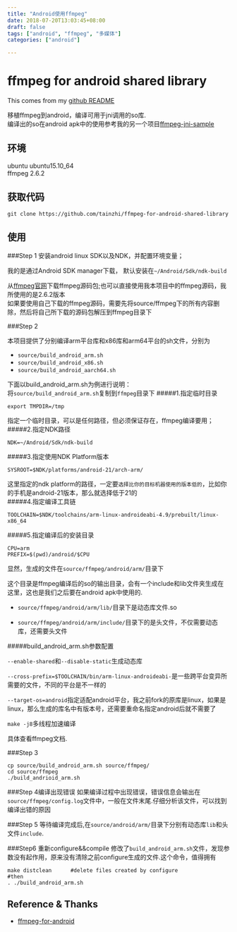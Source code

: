 ```yaml
---
title: "Android使用ffmpeg"
date: 2018-07-20T13:03:45+08:00
draft: false
tags: ["android", "ffmpeg", "多媒体"]
categories: ["android"]

---
```

# ffmpeg for android shared library

This comes from my [github README](https://github.com/tainzhi/ffmpeg-for-android-shared-library)

  移植ffmpeg到android，编译可用于jni调用的so库.<br>
  编译出的so在android apk中的使用参考我的另一个项目[ffmpeg-jni-sample](https://github.com/tainzhi/ffmpeg-jni-example)

## 环境
  ubuntu ubuntu15.10_64<br>
  ffmpeg 2.6.2<br>

## 获取代码
``` 
git clone https://github.com/tainzhi/ffmpeg-for-android-shared-library
```

## 使用
###Step 1
安装android linux SDK以及NDK，并配置环境变量；

我的是通过Android SDK manager下载， 默认安装在`~/Android/Sdk/ndk-build`<br>

从[ffmpeg官网](http://ffmpeg.org/)下载ffmpeg源码包;也可以直接使用我本项目中的ffmpeg源码，我所使用的是2.6.2版本<br>
如果要使用自己下载的ffmpeg源码，需要先将source/ffmpeg下的所有内容删除，然后将自己所下载的源码包解压到ffmpeg目录下<br>

###Step 2

本项目提供了分别编译arm平台库和x86库和arm64平台的sh文件，分别为
- `source/build_android_arm.sh` 
- `source/build_android_x86.sh`
- `source/build_android_aarch64.sh`

下面以build_android_arm.sh为例进行说明：<br>
将`source/build_android_arm.sh`复制到`ffmpeg`目录下
#####1.指定临时目录
```
export TMPDIR=/tmp
```
指定一个临时目录，可以是任何路径，但必须保证存在，ffmpeg编译要用；<br>
#####2.指定NDK路径
```
NDK=~/Android/Sdk/ndk-build
```
#####3.指定使用NDK Platform版本
```
SYSROOT=$NDK/platforms/android-21/arch-arm/
```
这里指定的ndk platform的路径，一定要`选择比你的目标机器使用的版本低的`，比如你的手机是android-21版本，那么就选择低于21的<br>
#####4.指定编译工具链
```
TOOLCHAIN=$NDK/toolchains/arm-linux-androideabi-4.9/prebuilt/linux-x86_64
```
#####5.指定编译后的安装目录
```
CPU=arm
PREFIX=$(pwd)/android/$CPU
```
显然，生成的文件在`source/ffmpeg/android/arm/`目录下

这个目录是ffmpeg编译后的so的输出目录，会有一个include和lib文件夹生成在这里，这也是我们之后要在android apk中使用的.<br>

- `source/ffmpeg/android/arm/lib/`目录下是动态库文件.so

- `source/ffmpeg/android/arm/include/`目录下的是头文件，不仅需要动态库，还需要头文件

#####build_android_arm.sh参数配置

`--enable-shared`和`--disable-static`生成动态库

`--cross-prefix=$TOOLCHAIN/bin/arm-linux-androideabi-`是一些跨平台变异所需要的文件，不同的平台是不一样的

`--target-os=android`指定适配android平台，我之前fork的原库是linux，如果是linux，那么生成的库名中有版本号，还需要重命名指定android后就不需要了

`make -j8`多线程加速编译


具体查看ffmpeg文档.

###Step 3
```
cp source/build_android_arm.sh source/ffmpeg/
cd source/ffmpeg
./build_andrioid_arm.sh
```

###Step 4编译出现错误
如果编译过程中出现错误，错误信息会输出在`source/ffmpeg/config.log`文件中，一般在文件末尾.仔细分析该文件，可以找到编译出错的原因

###Step 5
等待编译完成后,在`source/android/arm/`目录下分别有动态库`lib`和头文件`include`.


###Step6 重新configure&&compile
修改了`build_android_arm.sh`文件，发现参数没有起作用，原来没有清除之前configure生成的文件.这个命令，值得拥有
```
make distclean      #delete files created by configure
#then
. ./build_android_arm.sh
```

## Reference & Thanks
- [ffmpeg-for-android](https://github.com/dxjia/ffmpeg-for-android-shared-library)

